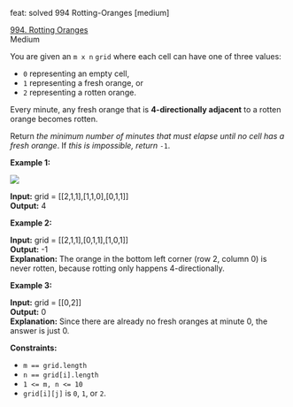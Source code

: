 feat: solved 994 Rotting-Oranges [medium]

[994. Rotting Oranges](https://leetcode.com/problems/rotting-oranges/)  
Medium

You are given an  `m x n`  `grid`  where each cell can have one of three values:

-   `0`  representing an empty cell,
-   `1`  representing a fresh orange, or
-   `2`  representing a rotten orange.

Every minute, any fresh orange that is  **4-directionally adjacent**  to a rotten orange becomes rotten.

Return  _the minimum number of minutes that must elapse until no cell has a fresh orange_. If  _this is impossible, return_  `-1`.

**Example 1:**

![](https://assets.leetcode.com/uploads/2019/02/16/oranges.png)

**Input:** grid = [[2,1,1],[1,1,0],[0,1,1]]  
**Output:** 4

**Example 2:**

**Input:** grid = [[2,1,1],[0,1,1],[1,0,1]]  
**Output:** -1  
**Explanation:** The orange in the bottom left corner (row 2, column 0) is never rotten, because rotting only happens 4-directionally.

**Example 3:**

**Input:** grid = [[0,2]]  
**Output:** 0  
**Explanation:** Since there are already no fresh oranges at minute 0, the answer is just 0.

**Constraints:**

-   `m == grid.length`
-   `n == grid[i].length`
-   `1 <= m, n <= 10`
-   `grid[i][j]`  is  `0`,  `1`, or  `2`.